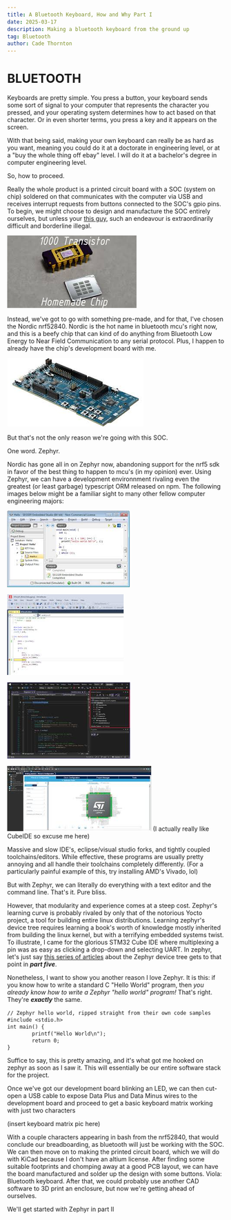 ```yaml
---
title: A Bluetooth Keyboard, How and Why Part I
date: 2025-03-17
description: Making a bluetooth keyboard from the ground up
tag: Bluetooth
author: Cade Thornton
---
```


# BLUETOOTH

Keyboards are pretty simple. You press a button, your keyboard sends some sort of signal to your computer that represents the character you pressed, and your operating system determines how to act based on that character. Or in even shorter terms, you press a key and it appears on the screen. 

With that being said, making your own keyboard can really be as hard as you want, meaning you could do it at a doctorate in engineering level, or at a "buy the whole thing off ebay" level. I will do it at a bachelor's degree in computer engineering level. 

So, how to proceed.

Really the whole product is a printed circuit board with a SOC (system on chip) soldered on that communicates with the computer via USB and receives interrupt requests from buttons connected to the SOC's gpio pins. To begin, we might choose to design and manufacture the SOC entirely ourselves, but unless your [this guy](https://youtu.be/IS5ycm7VfXg?si=CZ-LuNtAJCt-T-ux), such an endeavour is extraordinarily difficult and borderline illegal.

![chips](../../resources/garage_chips.jpeg)

Instead, we've got to go with something pre-made, and for that, I've chosen the Nordic nrf52840. Nordic is the hot name in bluetooth mcu's right now, and this is a beefy chip that can kind of do anything from Bluetooth Low Energy to Near Field Communication to any serial protocol. Plus, I happen to already have the chip's development board with me.

![nrf52](../../resources/nrf52840.jpeg)

But that's not the only reason we're going with this SOC. 

One word. Zephyr. 

Nordic has gone all in on Zephyr now, abandoning support for the nrf5 sdk in favor of the best thing to happen to mcu's (in my opinion) ever. Using Zephyr, we can have a development environnment rivaling even the greatest (or least garbage) typescript ORM released on npm. The following images below might be a familiar sight to many other fellow computer engineering majors:

![segger](../../resources/segger.jpeg)

![atmel](../../resources/atmel.jpeg)

![vs](../../resources/vs.jpeg)

![stm](../../resources/cubeIDE.jpeg)
(I actually really like CubeIDE so excuse me here)

Massive and slow IDE's, eclipse/visual studio forks, and tightly coupled toolchains/editors. While effective, these programs are usually pretty annoying and all handle their toolchains completely differently. 
(For a particularly painful example of this, try installing AMD's Vivado, lol)

But with Zephyr, we can literally do everything with a text editor and the command line. That's it. Pure bliss.

However, that modularity and experience comes at a steep cost. Zephyr's learning curve is probably rivaled by only that of the notorious Yocto project, a tool for building entire linux distributions. Learning zephyr's device tree requires learning a book's worth of knowledge mostly inherited from building the linux kernel, but with a terrifying embedded systems twist. To illustrate, I came for the glorious STM32 Cube IDE where multiplexing a pin was as easy as clicking a drop-down and selecting UART. In zephyr, let's just say [this series of articles](https://interrupt.memfault.com/blog/practical_zephyr_basics) about the Zephyr device tree gets to that point in ***part five***.

Nonetheless, I want to show you another reason I love Zephyr. It is this: if you know how to write a standard C "Hello World" program, then *you already know how to write a Zephyr "hello world" program!* That's right. They're ***exactly*** the same. 

```
// Zephyr hello world, ripped straight from their own code samples
#include <stdio.h>
int main() {
        printf("Hello World\n");
        return 0;
}
```

Suffice to say, this is pretty amazing, and it's what got me hooked on zephyr as soon as I saw it. This will essentially be our entire software stack for the project. 

Once we've got our development board blinking an LED, we can then cut-open a USB cable to expose Data Plus and Data Minus wires to the development board and proceed to get a basic keyboard matrix working with just two characters

(insert keyboard matrix pic here)

With a couple characters appearing in bash from the nrf52840, that would conclude our breadboarding, as bluetooth will just be working with the SOC. We can then move on to making the printed circuit board, which we will do with KiCad because I don't have an altium license. After finding some suitable footprints and chomping away at a good PCB layout, we can have the board manufactured and solder up the design with some buttons. Viola: Bluetooth keyboard. After that, we could probably use another CAD software to 3D print an enclosure, but now we're getting ahead of ourselves. 

We'll get started with Zephyr in part II

